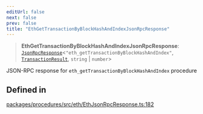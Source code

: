 ```yaml
---
editUrl: false
next: false
prev: false
title: "EthGetTransactionByBlockHashAndIndexJsonRpcResponse"
---
```


> **EthGetTransactionByBlockHashAndIndexJsonRpcResponse**: [`JsonRpcResponse`](/reference/tevm/jsonrpc/type-aliases/jsonrpcresponse/)\<`"eth_getTransactionByBlockHashAndIndex"`, [`TransactionResult`](/reference/tevm/actions/type-aliases/transactionresult/), `string` \| `number`\>

JSON-RPC response for `eth_getTransactionByBlockHashAndIndex` procedure

## Defined in

[packages/procedures/src/eth/EthJsonRpcResponse.ts:182](https://github.com/evmts/tevm-monorepo/blob/main/packages/procedures/src/eth/EthJsonRpcResponse.ts#L182)

